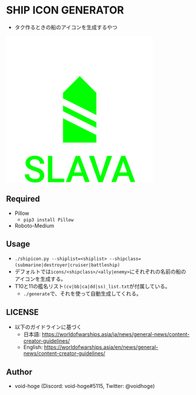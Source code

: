 # SHIP ICON GENERATOR
- タク作るときの船のアイコンを生成するやつ

![SLAVA.png](icons/battleship/ally/SLAVA.png)

## Required
- Pillow
  - `pip3 install Pillow`
- Roboto-Medium

## Usage
- `./shipicon.py --shiplist=<shiplist> --shipclass=(submarine|destroyer|cruiser|battleship)`
- デフォルトでは`icons/<shipclass>/<ally|enemy>`にそれぞれの名前の船のアイコンを生成する。
- T10と11の艦名リスト`(cv|bb|ca|dd|ss)_list.txt`が付属している。
  - `./generate`で、それを使って自動生成してくれる。

## LICENSE
- 以下のガイドラインに基づく
  - 日本語: https://worldofwarships.asia/ja/news/general-news/content-creator-guidelines/
  - English: https://worldofwarships.asia/en/news/general-news/content-creator-guidelines/

## Author
- void-hoge (Discord: void-hoge#5115, Twitter: @voidhoge)
